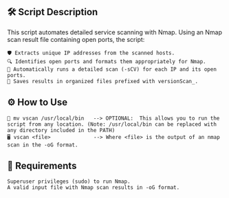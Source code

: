 ## 🛠️ **Script Description**

This script automates detailed service scanning with Nmap. Using an Nmap scan result file containing open ports, the script:

    🛡️ Extracts unique IP addresses from the scanned hosts.
    🔍 Identifies open ports and formats them appropriately for Nmap.
    🚀 Automatically runs a detailed scan (-sCV) for each IP and its open ports.
    📁 Saves results in organized files prefixed with versionScan_.

## ⚙️ **How to Use**

    📂 mv vscan /usr/local/bin   --> OPTIONAL:  This allows you to run the script from any location. (Note: /usr/local/bin can be replaced with any directory included in the PATH)
    🖥️ vscan <file>              --> Where <file> is the output of an nmap scan in the -oG format.

## 🚨 **Requirements**

    Superuser privileges (sudo) to run Nmap.
    A valid input file with Nmap scan results in -oG format.
